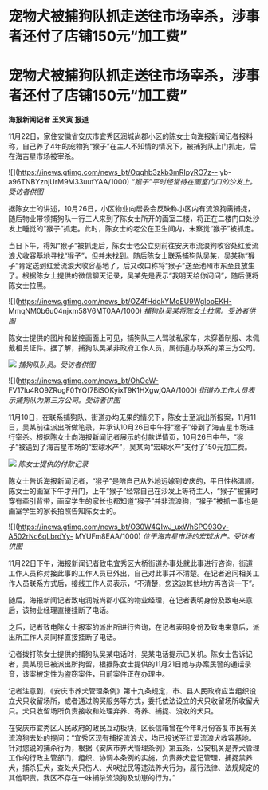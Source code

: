 # 宠物犬被捕狗队抓走送往市场宰杀，涉事者还付了店铺150元“加工费”

# 宠物犬被捕狗队抓走送往市场宰杀，涉事者还付了店铺150元“加工费”

**海报新闻记者 王笑寅 报道**

11月22日，家住安徽省安庆市宜秀区润城尚郡小区的陈女士向海报新闻记者报料称，自己养了4年的宠物狗“猴子”在主人不知情的情况下，被捕狗队上门抓走，后在海吉星市场被宰杀。

![](https://inews.gtimg.com/news_bt/Oqghb3zkb3mRIpyRO7z--
yb-a96TNBYznjUrM9M33uufYAA/1000) _“猴子”平时经常待在画室门口的沙发上。受访者供图_

据陈女士的讲述，10月26日，小区物业向居委会反映称小区内有流浪狗需捕捉，随后物业带领捕狗队一行三人来到了陈女士所开的画室二楼，将正在二楼门口处沙发上睡觉的“猴子”抓走。此时，陈女士的老公在卫生间内，未察觉“猴子”被抓走。

当日下午，得知“猴子”被抓走后，陈女士老公立刻前往安庆市流浪狗收容处红爱流浪犬收容基地寻找“猴子”，但并未找到。随后陈女士联系捕狗队吴某，吴某称“猴子”肯定送到红爱流浪犬收容基地了，后又改口称将“猴子”送至池州市东至县放生了。根据陈女士提供的微信聊天记录，吴某先是表示“我明天给你问问”，随后便将陈女士拉黑。

![](https://inews.gtimg.com/news_bt/OZ4fHdokYMoEU9WgIooEKH-
MmqNM0b6u04njxm58V6MT0AA/1000) _捕狗队吴某将陈女士拉黑。受访者供图_

陈女士提供的图片和监控画面上可见，捕狗队三人驾驶私家车，未穿着制服、未佩戴相关证件。据了解，捕狗队吴某非政府工作人员，属街道办联系的第三方公司。

![](https://inews.gtimg.com/news_bt/Od5WdwFKr3tI9M-F_R8bQp5Y_tbdT6PPgSMeab2JMEthcAA/1000)
_捕狗队队员。受访者供图_

![](https://inews.gtimg.com/news_bt/OhOeW-
FV17lu4RO9ZRugF01YQf7BiSOKyixT9K1HXgwjQAA/1000) _街道办工作人员表示捕狗队为第三方公司。受访者供图_

11月10日，在联系捕狗队、街道办均无果的情况下，陈女士至派出所报案，11月11日，吴某前往派出所做笔录，并承认10月26日中午将“猴子”带到了海吉星市场进行宰杀。根据陈女士向海报新闻记者展示的付款详情页，10月26日中午，“猴子”被送到了海吉星市场的“宏球水产”，吴某向“宏球水产”支付了150元加工费。

![](https://inews.gtimg.com/news_bt/OdCZG4lVSApz_o17aaTv2vgKrCGyL1VytsxzoDOn66V_8AA/1000)
_陈女士提供的付款记录_

陈女士告诉海报新闻记者，“猴子”是陪自己从外地远嫁到安庆的，平日性格温顺。陈女士的画室下午才开门，上午“猴子”经常自己在沙发上等待主人，“猴子”被捕时穿有牵引背带，画室学生的家长也都知道“猴子”并非流浪狗，“猴子”被抓一事也是画室学生的家长拍照告知陈女士的。

![](https://inews.gtimg.com/news_bt/O30W4QIwJ_uxWhSPO93Ov-A502rNc6qLbrdYy-
MYUFm8EAA/1000) _位于海吉星市场的宏球水产。受访者供图_

11月22日下午，海报新闻记者致电宜秀区大桥街道办事处就此事进行咨询，街道工作人员称对接此事的工作人员已外出，自己对此事并不清楚。在记者追问相关工作人员联系方式后，接线工作人员表示，“不清楚，您这边其他地方再咨询一下”。

随后，海报新闻记者致电润城尚郡小区的物业经理，在记者表明身份及致电来意后，该物业经理直接挂断了电话。

之后，记者致电陈女士报案的派出所进行咨询，在记者表明身份及致电来意后，派出所工作人员同样直接挂断了电话。

记者拨打陈女士提供的捕狗队吴某电话时，吴某电话提示已关机。陈女士告诉记者，吴某现已被派出所拘留，根据陈女士提供的11月21日她与办案民警的通话录音，该案被定性为盗窃案件，目前案件正在办理中。

记者注意到，《安庆市养犬管理条例》第十九条规定，市、县人民政府应当组织设立犬只收留场所，或者通过购买服务等方式，委托依法设立的犬只收留场所收留犬只。犬只收留场所负责接收和处理弃养、寄养、捕捉、没收的犬只。

在安庆市宜秀区人民政府的政民互动板块，区长信箱曾在今年8月份答复市民有关流浪狗去处的提问：“宜秀区现有捕捉流浪犬，均已投送至红爱流浪犬收容基地。针对您说的捕杀行为，根据《安庆市养犬管理条例》第五条，公安机关是养犬管理工作的行政主管部门，组织、协调本条例的实施，负责养犬登记管理，捕捉禁养犬，捕杀狂犬，查处犬只伤人、犬吠扰民等违法养犬行为，履行法律、法规规定的其他职责。我区不存在一味捕杀流浪狗及幼崽的行为。”

